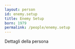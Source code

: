 ```yaml
---
layout: person
id: enemy.setup
title: Enemy Setup
born: 1979
permalink: /people/enemy.setup
---
```


Dettagli della persona 